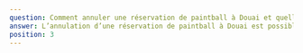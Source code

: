 ```yaml
---
question: Comment annuler une réservation de paintball à Douai et quelles sont les conditions ?
answer: L’annulation d’une réservation de paintball à Douai est possible sans frais jusqu’à 48 heures avant la date prévue. Passé ce délai, des frais peuvent s’appliquer selon les modalités du centre. Pour toute modification ou question, il est recommandé de contacter directement l’équipe du paintball à Douai afin d’obtenir un accompagnement personnalisé.
position: 3
---
```


